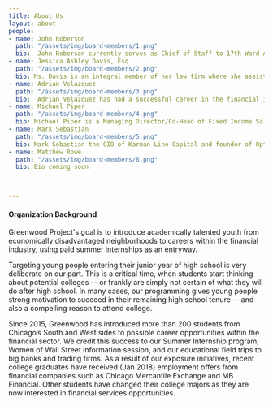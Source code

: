 ```yaml
---
title: About Us
layout: about
people:
- name: John Roberson
  path: "/assets/img/board-members/1.png"
  bio:  John Roberson currently serves as Chief of Staff to 17th Ward Alderman David Moore of Chicago’s City Council. In this role, Mr. Roberson manages all of the Alderman’s activities related to constituent services, policy development, and community development initiatives.
- name: Jessica Ashley Davis, Esq.
  path: "/assets/img/board-members/2.png"
  bio: Ms. Davis is an integral member of her law firm where she assists with business organizations, corporate governance and counseling, mergers and acquisitions, securities and corporate finance
- name: Adrian Velazquez
  path: "/assets/img/board-members/3.png"
  bio:  Adrian Velazquez has had a successful career in the financial industry for more than 20 years. At just 19 years old, he was given a life changing opportunity to work on the trading floor of the Chicago Board Options Exchange as a runner for Paine Webber & Co.
- name: Michael Piper
  path: "/assets/img/board-members/4.png"
  bio: Michael Piper is a Managing Director/Co-Head of Fixed Income Sales at Sandler O'Neill & Partners in Chicago.  Sandler O’Neill + Partners, L.P. is a full-service investment banking firm and broker-dealer focused on the financial services sector.
- name: Mark Sebastian
  path: "/assets/img/board-members/5.png"
  bio: Mark Sebastian the CIO of Karman Line Capital and founder of Option Pit. He is a former member of both the Chicago Board Options Exchange and the American Stock Exchange.
- name: Matthew Rowe
  path: "/assets/img/board-members/6.png"
  bio: Bio coming soon



---
```


#### Organization Background

Greenwood Project's goal is to introduce academically talented youth from economically disadvantaged neighborhoods to careers within the financial industry, using paid summer internships as an entryway.

Targeting young people entering their junior year of high school is very deliberate on our part. This is a critical time, when students start thinking about potential colleges -- or frankly are simply not certain of what they will do after high school. In many cases, our programming gives young people strong motivation to succeed in their remaining high school tenure -- and also a compelling reason to attend college.

Since 2015, Greenwood has introduced more than 200 students from Chicago’s South and West sides to possible career opportunities within the financial sector. We credit this success to our Summer Internship program, Women of Wall Street information session, and our educational field trips to big banks and trading firms. As a result of our exposure initiatives, recent college graduates have received (Jan 2018) employment offers from financial companies such as Chicago Mercantile Exchange and MB Financial. Other students have changed their college majors as they are now interested in financial services opportunities.
